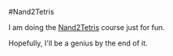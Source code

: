 #Nand2Tetris

I am doing the [Nand2Tetris](http://www.nand2tetris.org/) course just for fun. 

Hopefully, I'll be a genius by the end of it.

